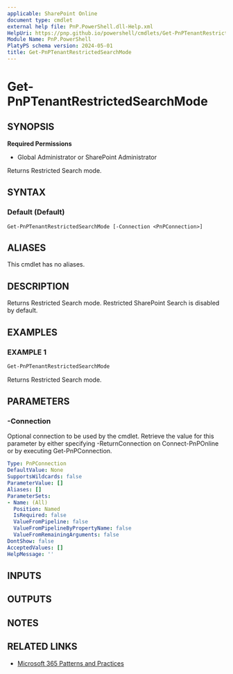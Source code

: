 ```yaml
---
applicable: SharePoint Online
document type: cmdlet
external help file: PnP.PowerShell.dll-Help.xml
HelpUri: https://pnp.github.io/powershell/cmdlets/Get-PnPTenantRestrictedSearchMode.html
Module Name: PnP.PowerShell
PlatyPS schema version: 2024-05-01
title: Get-PnPTenantRestrictedSearchMode
---
```


# Get-PnPTenantRestrictedSearchMode

## SYNOPSIS

**Required Permissions**

  *  Global Administrator or SharePoint Administrator

Returns Restricted Search mode.

## SYNTAX

### Default (Default)

```
Get-PnPTenantRestrictedSearchMode [-Connection <PnPConnection>]
```

## ALIASES

This cmdlet has no aliases.

## DESCRIPTION

Returns Restricted Search mode. Restricted SharePoint Search is disabled by default.

## EXAMPLES

### EXAMPLE 1

```powershell
Get-PnPTenantRestrictedSearchMode
```

Returns Restricted Search mode.

## PARAMETERS

### -Connection

Optional connection to be used by the cmdlet. Retrieve the value for this parameter by either specifying -ReturnConnection on Connect-PnPOnline or by executing Get-PnPConnection.

```yaml
Type: PnPConnection
DefaultValue: None
SupportsWildcards: false
ParameterValue: []
Aliases: []
ParameterSets:
- Name: (All)
  Position: Named
  IsRequired: false
  ValueFromPipeline: false
  ValueFromPipelineByPropertyName: false
  ValueFromRemainingArguments: false
DontShow: false
AcceptedValues: []
HelpMessage: ''
```

## INPUTS

## OUTPUTS

## NOTES

## RELATED LINKS

- [Microsoft 365 Patterns and Practices](https://aka.ms/m365pnp)
